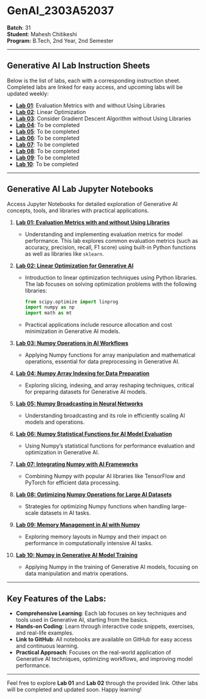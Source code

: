 # **GenAI_2303A52037**  
**Batch**: 31                
**Student**: Mahesh Chitikeshi         
**Program:** B.Tech, 2nd Year, 2nd Semester

---

## **Generative AI Lab Instruction Sheets**  
Below is the list of labs, each with a corresponding instruction sheet. Completed labs are linked for easy access, and upcoming labs will be updated weekly:

- **[Lab 01](https://github.com/Mahesh-ch06/GenAI_2303A52037/blob/main/GenAI-Assignment-1.pdf)**: Evaluation Metrics with and without Using Libraries  
- **[Lab 02](https://github.com/Mahesh-ch06/GenAI_2303A52037/blob/main/GenAI-Assignment-2.pdf)**: Linear Optimization  
- **[Lab 03](https://github.com/Mahesh-ch06/GenAI_2303A52037/blob/main/GenAI-Assignmnet-3.pdf)**: Consider Gradient Descent Algorithm without Using Libraries
- **[Lab 04](#)**: To be completed  
- **[Lab 05](#)**: To be completed  
- **[Lab 06](#)**: To be completed  
- **[Lab 07](#)**: To be completed  
- **[Lab 08](#)**: To be completed  
- **[Lab 09](#)**: To be completed  
- **[Lab 10](#)**: To be completed  

---

## **Generative AI Lab Jupyter Notebooks**  
Access Jupyter Notebooks for detailed exploration of Generative AI concepts, tools, and libraries with practical applications.

1. **[Lab 01: Evaluation Metrics with and without Using Libraries](https://github.com/Mahesh-ch06/GenAI_2303A52037/blob/main/2303A52037_GenAI_A1.ipynb)**  
   - Understanding and implementing evaluation metrics for model performance. This lab explores common evaluation metrics (such as accuracy, precision, recall, F1 score) using built-in Python functions as well as libraries like `sklearn`.

2. **[Lab 02: Linear Optimization for Generative AI](https://github.com/Mahesh-ch06/GenAI_2303A52037/blob/main/2303A52037_GenAI_A2.ipynb)**  
   - Introduction to linear optimization techniques using Python libraries. The lab focuses on solving optimization problems with the following libraries:
     ```python
     from scipy.optimize import linprog
     import numpy as np
     import math as mt
     ```
   - Practical applications include resource allocation and cost minimization in Generative AI models.

3. **[Lab 03: Numpy Operations in AI Workflows](#)**  
   - Applying Numpy functions for array manipulation and mathematical operations, essential for data preprocessing in Generative AI.

4. **[Lab 04: Numpy Array Indexing for Data Preparation](#)**  
   - Exploring slicing, indexing, and array reshaping techniques, critical for preparing datasets for Generative AI models.

5. **[Lab 05: Numpy Broadcasting in Neural Networks](#)**  
   - Understanding broadcasting and its role in efficiently scaling AI models and operations.

6. **[Lab 06: Numpy Statistical Functions for AI Model Evaluation](#)**  
   - Using Numpy’s statistical functions for performance evaluation and optimization in Generative AI.

7. **[Lab 07: Integrating Numpy with AI Frameworks](#)**  
   - Combining Numpy with popular AI libraries like TensorFlow and PyTorch for efficient data processing.

8. **[Lab 08: Optimizing Numpy Operations for Large AI Datasets](#)**  
   - Strategies for optimizing Numpy functions when handling large-scale datasets in AI tasks.

9. **[Lab 09: Memory Management in AI with Numpy](#)**  
   - Exploring memory layouts in Numpy and their impact on performance in computationally intensive AI tasks.

10. **[Lab 10: Numpy in Generative AI Model Training](#)**  
    - Applying Numpy in the training of Generative AI models, focusing on data manipulation and matrix operations.

---

## **Key Features of the Labs:**

- **Comprehensive Learning**: Each lab focuses on key techniques and tools used in Generative AI, starting from the basics.
- **Hands-on Coding**: Learn through interactive code snippets, exercises, and real-life examples.
- **Link to GitHub**: All notebooks are available on GitHub for easy access and continuous learning.
- **Practical Approach**: Focuses on the real-world application of Generative AI techniques, optimizing workflows, and improving model performance.

---

Feel free to explore **Lab 01** and **Lab 02** through the provided link. Other labs will be completed and updated soon. Happy learning!

